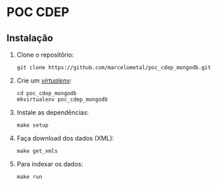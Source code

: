 # POC CDEP

## Instalação

1. Clone o repositôrio:

    ```
    git clone https://github.com/marcelometal/poc_cdep_mongodb.git
    ```

2. Crie um [*virtualenv*](http://virtualenvwrapper.readthedocs.org/en/latest/install.html):

    ```
    cd poc_cdep_mongodb
    mkvirtualenv poc_cdep_mongodb
    ```

3. Instale as dependências:

    ```
    make setup
    ```

4. Faça download dos dados (XML):

    ```
    make get_xmls
    ```
5. Para indexar os dados:

    ```
    make run
    ```
